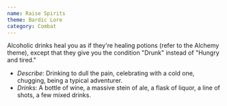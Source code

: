 ```yaml
---
name: Raise Spirits
theme: Bardic Lore
category: Combat
---
```


Alcoholic drinks heal you as if they're healing potions (refer to the Alchemy theme), except that they give you the condition "Drunk" instead of "Hungry and tired." 

* *Describe*: Drinking to dull the pain, celebrating with a cold one, chugging, being a typical adventurer.
* *Drinks*: A bottle of wine, a massive stein of ale, a flask of liquor, a line of shots, a few mixed drinks.